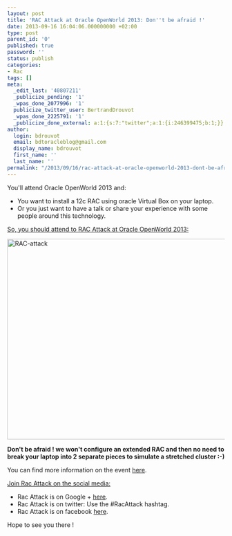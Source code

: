 ```yaml
---
layout: post
title: 'RAC Attack at Oracle OpenWorld 2013: Don''t be afraid !'
date: 2013-09-16 16:04:06.000000000 +02:00
type: post
parent_id: '0'
published: true
password: ''
status: publish
categories:
- Rac
tags: []
meta:
  _edit_last: '40807211'
  _publicize_pending: '1'
  _wpas_done_2077996: '1'
  publicize_twitter_user: BertrandDrouvot
  _wpas_done_2225791: '1'
  _publicize_done_external: a:1:{s:7:"twitter";a:1:{i:246399475;b:1;}}
author:
  login: bdrouvot
  email: bdtoracleblog@gmail.com
  display_name: bdrouvot
  first_name: ''
  last_name: ''
permalink: "/2013/09/16/rac-attack-at-oracle-openworld-2013-dont-be-afraid/"
---
```


You'll attend Oracle OpenWorld 2013 and:

-   You want to install a 12c RAC using oracle Virtual Box on your laptop.
-   Or you just want to have a talk or share your experience with some people around this technology.

<span style="text-decoration:underline;">So, you should attend to RAC Attack at Oracle OpenWorld 2013:</span>

[<img src="%7B%7B%20site.baseurl%20%7D%7D/assets/images/rac-attack.png" class="aligncenter size-full wp-image-1378" width="620" height="464" alt="RAC-attack" />](http://bdrouvot.files.wordpress.com/2013/09/rac-attack.png)

**Don't be afraid ! we won't configure an extended RAC and then no need to break your laptop into 2 separate pieces to simulate a stretched cluster :-)**

You can find more information on the event [here](http://www.pythian.com/blog/rac-attack-at-oracle-openworld-2013-operation-ninja/).

<span style="text-decoration:underline;">Join Rac Attack on the social media:</span>

-   Rac Attack is on Google + [here](https://plus.google.com/110729222679087570828/posts).
-   Rac Attack is on twitter: Use the \#RacAttack hashtag.
-   Rac Attack is on facebook [here](https://www.facebook.com/racattackoow13).

Hope to see you there !
